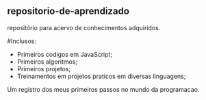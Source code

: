 ## repositorio-de-aprendizado
repositório para acervo de conhecimentos adquiridos. 

#Inclusos:
- Primeiros codigos em JavaScript;
- Primeiros algoritmos;
- Primeiros projetos;
- Treinamentos em projetos praticos em diversas linguagens;

Um registro dos meus primeiros passos no mundo da programacao.
